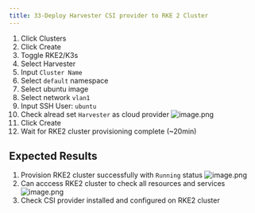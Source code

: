 ```yaml
---
title: 33-Deploy Harvester CSI provider to RKE 2 Cluster
---
```

1. Click Clusters 
2. Click Create
3. Toggle RKE2/K3s
4.  Select Harvester
5.  Input `Cluster Name`
6.  Select `default` namespace
7.  Select ubuntu image 
8.  Select network `vlan1`
9.  Input SSH User: `ubuntu`
10. Check alread set `Harvester` as cloud provider
![image.png](https://images.zenhubusercontent.com/61519853321ea20d65443929/514d1d88-08e7-441a-861c-38bb3c96bbe7)
11. Click Create
12. Wait for RKE2 cluster provisioning complete (~20min)

## Expected Results
1. Provision RKE2 cluster successfully with `Running` status
![image.png](https://images.zenhubusercontent.com/61519853321ea20d65443929/4526b95b-71f4-498f-b509-dea60ec5e0e5)
2. Can acccess RKE2 cluster to check all resources and services
![image.png](https://images.zenhubusercontent.com/61519853321ea20d65443929/682dccdc-cc0b-427f-ab7a-fdfaa1f82e06)
3. Check CSI provider installed and configured on RKE2 cluster